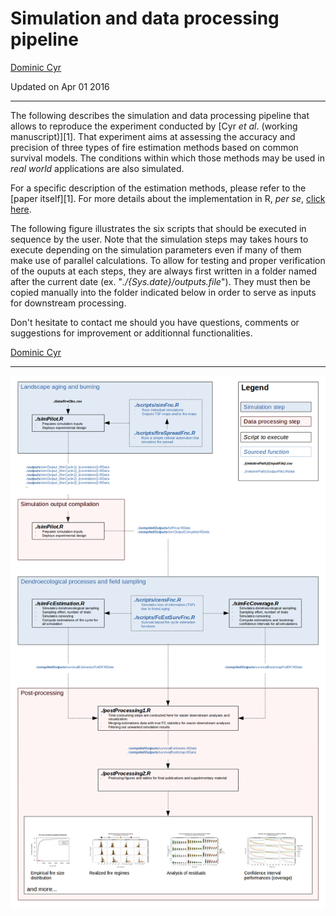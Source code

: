 # Simulation and data processing pipeline
[Dominic Cyr][5]

Updated on Apr 01 2016


-----------



The following describes the simulation and data processing pipeline that allows to reproduce the experiment conducted by [Cyr _et al_. (working manuscript)][1]. That experiment aims at assessing the accuracy and precision of three types of fire estimation methods based on common survival models. The conditions within which those methods may be used in _real world_ applications are also simulated.

For a specific description of the estimation methods, please refer to the [paper itself][1]. For more details about the implementation in R, _per se_, [click here][2].

The following figure illustrates the six scripts that should be executed in sequence by the user. Note that the simulation steps may takes hours to execute depending on the simulation parameters even if many of them make use of parallel calculations. To allow for testing and proper verification of the ouputs at each steps, they are always first written in a folder named after the current date (ex. "_./{Sys.date}/outputs.file_"). They must then be copied manually into the folder indicated below in order to serve as inputs for downstream processing.

Don't hesitate to contact me should you have questions, comments or suggestions for improvement or additionnal functionalities.

[Dominic Cyr][5]

-----------



![alt text](./figures/pipeline.png)


[2]: https://github.com/dcyr/survFire/scripts
[3]: https://github.com/dcyr/survFire/blob/master/pipeline.md
[5]: http://dominiccyr.ca
